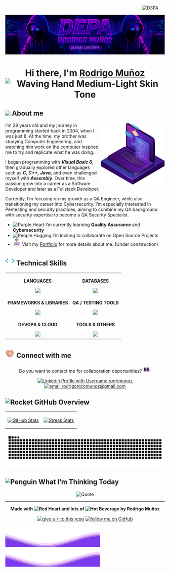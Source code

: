 <!--count badge-->
<p align="right">
  <img src="https://komarev.com/ghpvc/?username=D3PA&label=Profile%20views&color=823AB5&style=for-the-badge&logo=star" alt="D3PA" style="padding-right:20px;" />
</p>

<!--banner image-->
![Banner image D3PA](assets/banner.png)

<!--title-->
<h1 align="center"><b>Hi there, I'm <a href="https://github.com/D3PA">Rodrigo Muñoz</a> </b><img src="https://raw.githubusercontent.com/Tarikul-Islam-Anik/Animated-Fluent-Emojis/master/Emojis/Hand%20gestures/Waving%20Hand%20Medium-Light%20Skin%20Tone.png" alt="Waving Hand Medium-Light Skin Tone" width="45" height="45" />

<!--about me-->
## <img src="https://emojis.slackmojis.com/emojis/images/1531849430/4246/blob-sunglasses.gif?1531849430" width="30"/> About me

<!--right image-->
<div>
  <img align="right" width="40%" src="https://github.com/D3PA/D3PA/blob/main/assets/rightimage.png?raw=true">
</div>

<!--about me info-->
I’m 28 years old and my journey in programming started back in 2004, when I was just 8. At the time, my brother was studying Computer Engineering, and watching him work on the computer inspired me to try and replicate what he was doing.

I began programming with ***Visual Basic 6***, then gradually explored other languages such as ***C, C++, Java***, and even challenged myself with ***Assembly***. Over time, this passion grew into a career as a Software Developer and later as a Fullstack Developer.

Currently, I’m focusing on my growth as a QA Engineer, while also transitioning my career into Cybersecurity. I’m especially interested in Pentesting and security practices, aiming to combine my QA background with security expertise to become a QA Security Specialist.

- <img src="https://raw.githubusercontent.com/Tarikul-Islam-Anik/Animated-Fluent-Emojis/master/Emojis/Smilies/Purple%20Heart.png" alt="Purple Heart" width="25" height="25" /> I’m currently learning **Quality Assurance** and **Cybersecurity**
- <img src="https://raw.githubusercontent.com/Tarikul-Islam-Anik/Animated-Fluent-Emojis/master/Emojis/People/People%20Hugging.png" alt="People Hugging" width="25" height="25" /> I’m looking to collaborate on Open Source Projects
- <img src="https://raw.githubusercontent.com/Tarikul-Islam-Anik/tarikul-islam-anik/refs/heads/main/assets/images/Man%20Technologist%20Light%20Skin%20Tone.png" alt="Purple Heart" width="25" height="25" /> Visit my [Portfolio](https://github.com/D3PA) for more details about me. (Under construction) 

<!--technical skills table-->
## <img src="https://github.com/D3PA/D3PA/blob/main/assets/technical.gif?raw=true" alt="Technical Skills" width="30" height="30" /> Technical Skills

<table align="center">
  <tr>
    <td align="center">
      <p><b>LANGUAGES</b></p>
      <img src="https://skillicons.dev/icons?i=js,ts,python,java,cpp,ruby,html,css" />
    </td>
    <td align="center">
      <p><b>DATABASES</b></p>
      <img src="https://skillicons.dev/icons?i=mysql,postgres,mongodb,sqlite" />
    </td>
  </tr>
  <tr>
    <td align="center">
      <p><b>FRAMEWORKS & LIBRARIES</b></p>
      <img src="https://skillicons.dev/icons?i=react,angular,nodejs,django,flask,bootstrap,tailwind" />
    </td>
    <td align="center">
      <p><b>QA / TESTING TOOLS</b></p>
      <img src="https://skillicons.dev/icons?i=selenium,jest,cypress,postman" />
    </td>
  </tr>
  <tr>
    <td align="center">
      <p><b>DEVOPS & CLOUD</b></p>
      <img src="https://skillicons.dev/icons?i=docker,kubernetes,aws,jenkins,githubactions" />
    </td>
    <td align="center">
      <p><b>TOOLS & OTHERS</b></p>
      <img src="https://skillicons.dev/icons?i=git,github,vscode,linux,bitbucket,bash,idea" />
    </td>
  </tr>
</table>
<!--technical skills table-->

<!--connect with me-->
## <img src="https://github.com/Tarikul-Islam-Anik/tarikul-islam-anik/raw/main/assets/images/Folded%20Hands%20Light%20Skin%20Tone.png" alt="Folded hands" width="30" /> Connect with me
<p align="center">
Do you want to contact me for collaboration opportunities? <img src="https://raw.githubusercontent.com/Tarikul-Islam-Anik/tarikul-islam-anik/main/assets/images/Eyes.png" alt="Purple Heart" width="25" height="25" />
</p>
<p align="center">
<a href="https://www.linkedin.com/in/rodrimunoz"><img src="https://img.shields.io/badge/LinkedIn-2e1a47?style=for-the-badge&logo=linkedin&logoColor=ffffff" alt="Linkedin Profile with Username rodrimunoz" /></a>
<a href="mailto:rodrigonicomunoz@gmail.com"><img src="https://img.shields.io/badge/Gmail-2e1a47?style=for-the-badge&logo=gmail&logoColor=ffffff" alt="email rodrigonicomunoz@gmail.com" /></a>
</p>

<!--github overview-->
## <img src="https://raw.githubusercontent.com/Tarikul-Islam-Anik/Animated-Fluent-Emojis/master/Emojis/Travel%20and%20places/Rocket.png" alt="Rocket" width="30" /> GitHub Overview
<table width="100%">
  <tr>
    <td width="50%">
      <p align="center">
        <a href="https://github.com/D3PA">
          <img align="center" src="https://github-readme-stats.vercel.app/api?username=D3PA&count_private=true&show_icons=true&theme=dark&bg_color=0,0B2247,351170&title_color=b23eff&text_color=ffffff&rank_icon=github&hide=prs,issues,contribs&show=reviews,prs_merged,prs_merged_percentage" alt="GitHub Stats" />
        </a>
      </p>
    </td>
    <td width="50%">
      <p align="center">
        <a href="https://github.com/D3PA">
          <img align="center" src="https://streak-stats.demolab.com?user=D3PA&theme=dark&background=0,0B2247,351170&fire=ffeb95&ring=ffeb95&sideNums=ffffff&sideLabels=ffffff&dates=b23eff&currStreakNum=ffffff" alt="Streak Stats" />
        </a>
      </p>
    </td>
  </tr>
</table>

<!-- snake purple -->
<div align="center">
  <img src="https://github.com/D3PA/D3PA/blob/output/snake.svg" alt="Snake animation">
</div>
<!-- snake purple -->

<!--update quote at 00:00 argentina-->
## <img src="https://raw.githubusercontent.com/Tarikul-Islam-Anik/Animated-Fluent-Emojis/master/Emojis/Animals/Penguin.png" alt="Penguin" width="30" /> What I’m Thinking Today



<!--TARJETA_INICIO-->
<p align="center">
  <img src="https://readme-daily-quotes.vercel.app/api?author=Attack%20on%20Titan&quote=Those%20who%20stand%20at%20the%20top%20determine%20what%E2%80%99s%20wrong%20and%20what%E2%80%99s%20right.&theme=dark&bg_color=2e1a47&author_color=9fa8da&accent_color=7e57c2" alt="Quote"/>
</p>
<!--TARJETA_FIN-->



---

<!--final-->
<div align="center">
  
**Made with <img src="https://raw.githubusercontent.com/Tarikul-Islam-Anik/Animated-Fluent-Emojis/master/Emojis/Smilies/Purple%20Heart.png" alt="Red Heart" width="25" height="25" /> and lots of <img src="https://raw.githubusercontent.com/Tarikul-Islam-Anik/Animated-Fluent-Emojis/master/Emojis/Food/Hot%20Beverage.png" alt="Hot Beverage" width="25" height="25" /> by Rodrigo Muñoz**

[![give a ⭐ to this repo](https://img.shields.io/badge/give%20a%20%E2%AD%90%20to%20this%20repo-black?style=for-the-badge)](https://github.com/D3PA/D3PA)
[![follow me on GitHub](https://img.shields.io/badge/follow%20me%20on%20GitHub-black?style=for-the-badge&logo=github)](https://github.com/D3PA)

</div>

<img alt="final animation" src="assets/animation_violet_depa_wave.svg#gh-dark-mode-only">
<img alt="final animation" src="assets/animation_violet_depa_wave.svg#gh-light-mode-only">
<!--final-->





